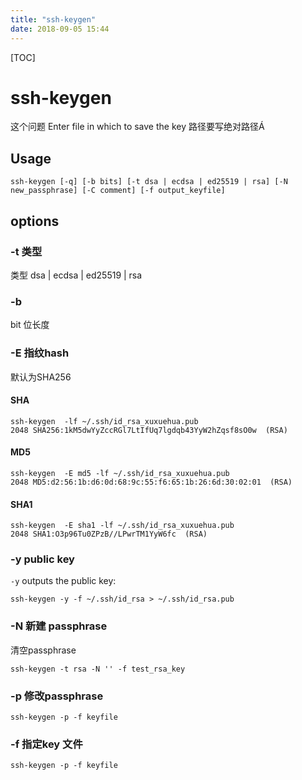 ```yaml
---
title: "ssh-keygen"
date: 2018-09-05 15:44
---
```


[TOC]

# ssh-keygen

这个问题 Enter file in which to save the key 路径要写绝对路径Á



## Usage

```
ssh-keygen [-q] [-b bits] [-t dsa | ecdsa | ed25519 | rsa] [-N new_passphrase] [-C comment] [-f output_keyfile]
```



## options

### -t 类型

类型 dsa | ecdsa | ed25519 | rsa



### -b

bit 位长度



### -E 指纹hash

默认为SHA256

#### SHA

```
ssh-keygen  -lf ~/.ssh/id_rsa_xuxuehua.pub
2048 SHA256:1kM5dwYyZccRGl7LtIfUq7lgdqb43YyW2hZqsf8sO0w  (RSA)
```



#### MD5

```
ssh-keygen  -E md5 -lf ~/.ssh/id_rsa_xuxuehua.pub
2048 MD5:d2:56:1b:d6:0d:68:9c:55:f6:65:1b:26:6d:30:02:01  (RSA)
```



#### SHA1

```
ssh-keygen  -E sha1 -lf ~/.ssh/id_rsa_xuxuehua.pub
2048 SHA1:O3p96Tu0ZPzB//LPwrTM1YyW6fc  (RSA)
```





### -y public key 

`-y` outputs the public key:

```
ssh-keygen -y -f ~/.ssh/id_rsa > ~/.ssh/id_rsa.pub
```



### -N 新建 passphrase

清空passphrase

```
ssh-keygen -t rsa -N '' -f test_rsa_key
```



### -p 修改passphrase

```
ssh-keygen -p -f keyfile
```





### -f 指定key 文件

```
ssh-keygen -p -f keyfile
```



